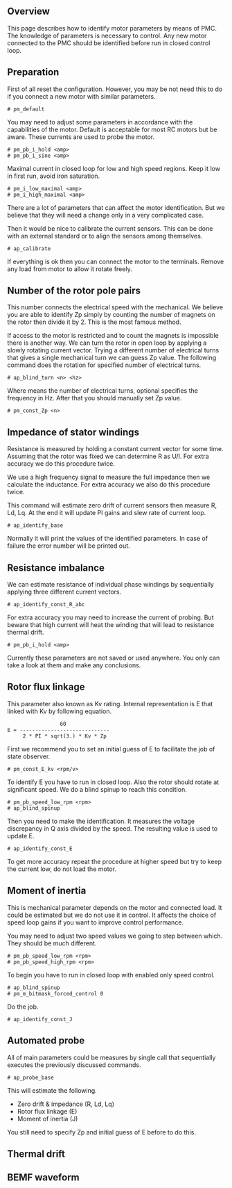 ## Overview

This page describes how to identify motor parameters by means of PMC. The
knowledge of parameters is necessary to control. Any new motor connected to the
PMC should be identified before run in closed control loop.

## Preparation

First of all reset the configuration. However, you may be not need this to do
if you connect a new motor with similar parameters.

	# pm_default

You may need to adjust some parameters in accordance with the capabilities of
the motor. Default is acceptable for most RC motors but be aware. These
currents are used to probe the motor.

	# pm_pb_i_hold <amp>
	# pm_pb_i_sine <amp>

Maximal current in closed loop for low and high speed regions. Keep it low in
first run, avoid iron saturation.

	# pm_i_low_maximal <amp>
	# pm_i_high_maximal <amp>

There are a lot of parameters that can affect the motor identification. But we
believe that they will need a change only in a very complicated case.

Then it would be nice to calibrate the current sensors. This can be done with
an external standard or to align the sensors among themselves.

	# ap_calibrate

If everything is ok then you can connect the motor to the terminals. Remove any
load from motor to allow it rotate freely.

## Number of the rotor pole pairs

This number connects the electrical speed with the mechanical. We believe you
are able to identify Zp simply by counting the number of magnets on the rotor
then divide it by 2. This is the most famous method.

If access to the motor is restricted and to count the magnets is impossible
there is another way. We can turn the rotor in open loop by applying a slowly
rotating current vector. Trying a different number of electrical turns that
gives a single mechanical turn we can guess Zp value. The following command
does the rotation for specified number of electrical turns.

	# ap_blind_turn <n> <hz>

Where <n> means the number of electrical turns, optional <hz> specifies the
frequency in Hz. After that you should manually set Zp value.

	# pm_const_Zp <n>

## Impedance of stator windings

Resistance is measured by holding a constant current vector for some time.
Assuming that the rotor was fixed we can determine R as U/I. For extra accuracy
we do this procedure twice.

We use a high frequency signal to measure the full impedance then we calculate
the inductance. For extra accuracy we also do this procedure twice.

This command will estimate zero drift of current sensors then measure R, Ld,
Lq. At the end it will update PI gains and slew rate of current loop.

	# ap_identify_base

Normally it will print the values of the identified parameters. In case of
failure the error number will be printed out.

## Resistance imbalance

We can estimate resistance of individual phase windings by sequentially
applying three different current vectors.

	# ap_identify_const_R_abc

For extra accuracy you may need to increase the current of probing. But beware
that high current will heat the winding that will lead to resistance thermal
drift.

	# pm_pb_i_hold <amp>

Currently these parameters are not saved or used anywhere. You only can take a
look at them and make any conclusions.

## Rotor flux linkage

This parameter also known as Kv rating. Internal representation is E that
linked with Kv by following equation.

	                 60
	E = -----------------------------
	     2 * PI * sqrt(3.) * Kv * Zp

First we recommend you to set an initial guess of E to facilitate the job of
state observer.

	# pm_const_E_kv <rpm/v>

To identify E you have to run in closed loop. Also the rotor should rotate at
significant speed. We do a blind spinup to reach this condition.

	# pm_pb_speed_low_rpm <rpm>
	# ap_blind_spinup

Then you need to make the identification. It measures the voltage discrepancy
in Q axis divided by the speed. The resulting value is used to update E.

	# ap_identify_const_E

To get more accuracy repeat the procedure at higher speed but try to keep the
current low, do not load the motor.

## Moment of inertia

This is mechanical parameter depends on the motor and connected load. It could
be estimated but we do not use it in control. It affects the choice of speed
loop gains if you want to improve control performance.

You may need to adjust two speed values we going to step between which. They
should be much different.

	# pm_pb_speed_low_rpm <rpm>
	# pm_pb_speed_high_rpm <rpm>

To begin you have to run in closed loop with enabled only speed control.

	# ap_blind_spinup
	# pm_m_bitmask_forced_control 0

Do the job.

	# ap_identify_const_J

## Automated probe

All of main parameters could be measures by single call that sequentially
executes the previously discussed commands.

	# ap_probe_base

This will estimate the following.

* Zero drift & impedance (R, Ld, Lq)
* Rotor flux linkage (E)
* Moment of inertia (J)

You still need to specify Zp and initial guess of E before to do this.

## Thermal drift

## BEMF waveform

